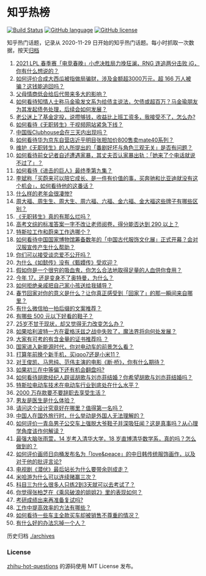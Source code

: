 # 知乎热榜
[![Build Status](https://github.com/ToWeLong/zhihu-hot-questions/workflows/CI/badge.svg)](https://github.com/ToWeLong/zhihu-hot-questions/actions)
[![GitHub language](https://img.shields.io/badge/language-golang-orange.svg)](https://golang.org/)
[![GitHub license](https://img.shields.io/github/license/ToWeLong/zhihu-hot-questions)](https://github.com/ToWeLong/zhihu-hot-questions/blob/main/LICENSE)

知乎热门话题，记录从 2020-11-29 日开始的知乎热门话题。每小时抓取一次数据，按天[归档](./archives)

<!-- BEGIN -->

1. [2021 LPL 春季赛「电竞春晚」小虎决胜局力挽狂澜，RNG 连追两分击败 iG，你有什么想说的？](https://www.zhihu.com/question/443340520)
1. [如何评价合成大西瓜被指做局骗财，涉及金额超3000万元，超 166 万人被骗？这钱能追回吗？](https://www.zhihu.com/question/443284167)
1. [父母情商低会给后代带来多大的影响？](https://www.zhihu.com/question/38642896)
1. [如何看待知情人士称马金瑜发文系为给债主说法，欠债或超百万？马金瑜朋友为其发起债务处理，后续会如何发展？](https://www.zhihu.com/question/443322239)
1. [老公迷上了基金定投，说攒够钱，收益比上班工资多，我接受不了，怎么办?](https://www.zhihu.com/question/418202692)
1. [如何看待《无职转生》于视频网站紧急下线？](https://www.zhihu.com/question/443359014)
1. [中国版Clubhouse会在三天内出现吗？](https://www.zhihu.com/question/442389365)
1. [如何看待华为京东自营店近乎明目张胆加价800售卖mate40系列？](https://www.zhihu.com/question/442730263)
1. [维护《无职转生》的人所提出的「番剧好坏与角色三观无关」是否有问题？](https://www.zhihu.com/question/442868512)
1. [如何看待前女记者自述遭遇家暴，其丈夫否认家暴出轨：「她来了个电话就说不过了」？](https://www.zhihu.com/question/443259930)
1. [如何看待《进击的巨人》最终季第九集？](https://www.zhihu.com/question/443336588)
1. [李斌称「买蔚来可以陪它成长、是一件有价值的事，买奔驰和比亚迪就没有这个机会」，如何看待他的这番话？](https://www.zhihu.com/question/443276338)
1. [什么样的老年会很凄惨?](https://www.zhihu.com/question/442375719)
1. [周大福、周生生、周大生、周六福、六福、金六福、金大福这些牌子有哪些区别？](https://www.zhihu.com/question/32209352)
1. [《无职转生》真的有那么烂吗？](https://www.zhihu.com/question/443203645)
1. [高考文综的标准答案一字不改让老师阅卷，得分能否达到 290 以上？](https://www.zhihu.com/question/443144185)
1. [特斯拉工作和蔚来工作选哪个？](https://www.zhihu.com/question/440648048)
1. [如何看待中国国家博物馆筹备数年的「中国古代服饰文化展」正式开幕？会对汉服宣传产生什么帮助？](https://www.zhihu.com/question/443265021)
1. [你们可以接受谈恋爱不公开吗？](https://www.zhihu.com/question/440939084)
1. [为什么《如懿传》没有《甄嬛传》受欢迎？](https://www.zhihu.com/question/438321740)
1. [假如你是一个很穷的吸血鬼，你怎么合法地取得足量的人血供你食用？](https://www.zhihu.com/question/443273171)
1. [今年 17，还是变身不了奥特曼，为什么？](https://www.zhihu.com/question/373409849)
1. [如何拒绝亲戚把自己家小孩送给我辅导？](https://www.zhihu.com/question/27775921)
1. [春节回家对你的意义是什么？让你真正感受到「回家了」的那一瞬间来自哪里？](https://www.zhihu.com/question/443293149)
1. [有什么微信拍一拍后缀的文案推荐？](https://www.zhihu.com/question/404874648)
1. [有哪些 500 元以下好看的鞋子？](https://www.zhihu.com/question/315597896)
1. [25岁不甘于现状，却又觉得无力改变怎么办？](https://www.zhihu.com/question/442968097)
1. [如果哈利波特一方在霍格沃兹之战中失败了，魔法界将向何处发展？](https://www.zhihu.com/question/412004472)
1. [大家有可考的有含金量的证书推荐吗 ？](https://www.zhihu.com/question/428848820)
1. [国家进入新能源时代，你对电动车的前景怎么看？](https://www.zhihu.com/question/326740891)
1. [打算年前换个新手机，买iqoo7还是小米11？](https://www.zhihu.com/question/440485084)
1. [对王俊凯、马思纯、范伟主演的电影《断·桥》，你有什么期待？](https://www.zhihu.com/question/440777424)
1. [如果初三在中等偏下还有机会翻盘吗?](https://www.zhihu.com/question/441155090)
1. [如何看待胡歌经纪人辟谣胡歌与刘亦菲结婚？你希望胡歌与刘亦菲结婚吗？](https://www.zhihu.com/question/442695966)
1. [特斯拉电动车技术在电动车行业到底处在什么水平？](https://www.zhihu.com/question/27612031)
1. [2000 万存款要不要辞职去享受生活？](https://www.zhihu.com/question/441054579)
1. [男友是医生是什么体验？](https://www.zhihu.com/question/67285793)
1. [请问这个设计究竟好在哪里？值得第一名吗？](https://www.zhihu.com/question/442988303)
1. [中国人在国外旅行时，什么举动是外国人无法理解的？](https://www.zhihu.com/question/437809753)
1. [如何评价一青岛男子公交车上强脱大爷鞋子并深吸狂闻？这是真事吗？从心理学角度该作何解读？](https://www.zhihu.com/question/443252251)
1. [最强大脑张雨萱，14 岁考入清华大学，18 岁直博清华数学系，真的吗？怎么做到的？](https://www.zhihu.com/question/441843589)
1. [如何评价画师日向桶发布名为「love&peace」的中日韩传统服饰画作，以及对于他的批评言论?](https://www.zhihu.com/question/443222196)
1. [电视剧《潜伏》最后站长为什么要带余则成走？](https://www.zhihu.com/question/40623229)
1. [米哈游为什么可以连续赌赢三次？](https://www.zhihu.com/question/429700140)
1. [科目三为什么很多人只练2到3天就可以去考试了？](https://www.zhihu.com/question/290475667)
1. [你觉得张柏芝在《乘风破浪的姐姐2》里的表现如何？](https://www.zhihu.com/question/441581784)
1. [考研成绩出来再准备复试吗?](https://www.zhihu.com/question/362768021)
1. [工作中提高效率的方法有哪些？](https://www.zhihu.com/question/440237998)
1. [如何看待一些车主全款买车却被销售不尊重的情况？](https://www.zhihu.com/question/441010813)
1. [有什么好的办法忘掉一个人？](https://www.zhihu.com/question/440941945)

<!-- END -->

历史归档 [./archives](./archives)


### License
[zhihu-hot-questions](https://github.com/towelong/zhihu-hot-questions) 的源码使用 MIT License 发布。